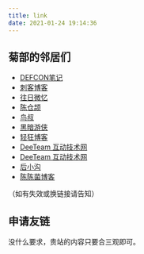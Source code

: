 ```yaml
---
title: link
date: 2021-01-24 19:14:36
---
```


<h2>菊部的邻居们</h2>
<ul>
 	<li><a href="https://defcon.cn/" target="_blank" rel="noopener noreferrer">DEFCON笔记</a></li>
 	<li><a href="https://4ker.cc/" target="_blank" rel="noopener noreferrer">刺客博客</a></li>
 	<li><a href="https://www.yiwan.pro/" target="_blank" rel="noopener noreferrer">往日微忆</a></li>
 	<li><a href="https://imzm.im/" target="_blank" rel="noopener noreferrer">陈仓颉</a></li>
 	<li><a href="https://thornbird.org/" target="_blank" rel="noopener noreferrer">鸟叔</a></li>
 	<li><a href="https://kimtsu.com/" target="_blank" rel="noopener noreferrer">黑暗游侠</a></li>
 	<li><a href="http://www.qingkuang.net/" target="_blank" rel="noopener noreferrer">轻狂博客</a></li>
 	<li><a href="https://defcon.cn/" target="_blank" rel="noopener">DeeTeam 互动技术网</a></li>
 	<li><a href="https://deeteam.cn/" target="_blank" rel="noopener">DeeTeam 互动技术网</a></li>
 	<li><a href="http://www.chdyou.net/" target="_blank" rel="noopener">后小沟</a></li>
 	<li><a href="https://blog.glumi.cn" target="_blank" rel="noopener">陈陈菌博客</a></li>
</ul>
（如有失效或换链接请告知）
<h2>申请友链</h2>
没什么要求，贵站的内容只要合三观即可。